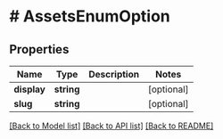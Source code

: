 # # AssetsEnumOption

## Properties

Name | Type | Description | Notes
------------ | ------------- | ------------- | -------------
**display** | **string** |  | [optional]
**slug** | **string** |  | [optional]

[[Back to Model list]](../../README.md#models) [[Back to API list]](../../README.md#endpoints) [[Back to README]](../../README.md)
